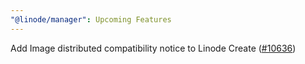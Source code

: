 ```yaml
---
"@linode/manager": Upcoming Features
---
```


Add Image distributed compatibility notice to Linode Create ([#10636](https://github.com/linode/manager/pull/10636))
